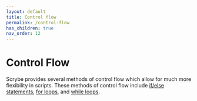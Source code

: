 ```yaml
---
layout: default
title: Control flow
permalink: /control-flow
has_children: true
nav_order: 12
---
```


# Control Flow

Scrybe provides several methods of control flow which allow for much more flexibility in scripts. These methods of control flow include [if/else statements](if-else-statements), [for loops](for-loops), and [while loops](while-loops).
